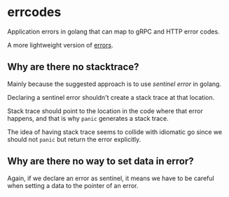 # errcodes

Application errors in golang that can map to gRPC and HTTP error codes.

A more lightweight version of [errors](https://github.com/alextanhongpin/errors).


## Why are there no stacktrace?

Mainly because the suggested approach is to use _sentinel error_ in golang.

Declaring a sentinel error shouldn't create a stack trace at that location.

Stack trace should point to the location in the code where that error happens, and that is why `panic` generates a stack trace.

The idea of having stack trace seems to collide with idiomatic go since we should not `panic` but return the error explicitly.


## Why are there no way to set data in error?


Again, if we declare an error as sentinel, it means we have to be careful when setting a data to the pointer of an error.

